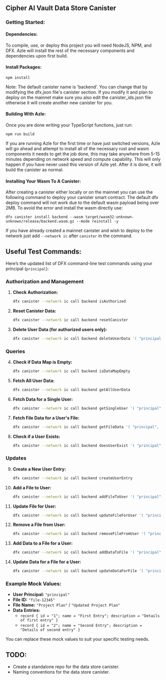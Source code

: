 ## Cipher AI Vault Data Store Canister

### Getting Started:

#### Dependencies:

To compile, use, or deploy this project you will need NodeJS, NPM, and DFX. Azle will install the rest of the necessary components and dependencies upon first build.

#### Install Packages:

```
npm install
```
Note: The default canister name is 'backend'. You can change that by modifying the dfx.json file's canister section. If you modify it and plan to deploy on the mainnet make sure you also edit the canister_ids.json file otherwise it will create another new canister for you.

#### Building With Azle:

Once you are done writing your TypeScript functions, just run:

```
npm run build
```

If you are running Azle for the first time or have just switched versions, Azle will go ahead and attempt to install all of the necessary rust and wasm components it needs to get the job done, this may take anywhere from 5-15 minutes depending on network speed and compute capability. This will only happen if you have never used this version of Azle yet. After it is done, it will build the canister as normal.

#### Installing Your Wasm To A Canister:

After creating a canister either locally or on the mainnet you can use the following command to deploy your canister smart contract. The default dfx deploy command will not work due to the default wasm payload being over 2MB. To avoid the error and install the wasm directly use:

```
dfx canister install backend --wasm target/wasm32-unknown-unknown/release/backend.wasm.gz --mode reinstall -y
```

If you have already created a mainnet canister and wish to deploy to the network just add `--network ic` after `canister` in the command.

## Useful Test Commands:

Here’s the updated list of DFX command-line test commands using your principal (`principal`):

### Authorization and Management

1. **Check Authorization:**
   ```bash
   dfx canister --network ic call backend isAuthorized
   ```

2. **Reset Canister Data:**
   ```bash
   dfx canister --network ic call backend resetCanister
   ```

3. **Delete User Data (for authorized users only):**
   ```bash
   dfx canister --network ic call backend deleteUserData '( "principal" )'
   ```

### Queries

4. **Check if Data Map is Empty:**
   ```bash
   dfx canister --network ic call backend isDataMapEmpty
   ```

5. **Fetch All User Data:**
   ```bash
   dfx canister --network ic call backend getAllUserData
   ```

6. **Fetch Data for a Single User:**
   ```bash
   dfx canister --network ic call backend getSingleUser '( "principal" )'
   ```

7. **Fetch File Data for a User's File:**
   ```bash
   dfx canister --network ic call backend getFileData '( "principal", "file-12345" )'
   ```

8. **Check if a User Exists:**
   ```bash
   dfx canister --network ic call backend doesUserExist '( "principal" )'
   ```

### Updates

9. **Create a New User Entry:**
   ```bash
   dfx canister --network ic call backend createUserEntry
   ```

10. **Add a File to User:**
    ```bash
    dfx canister --network ic call backend addFileToUser '( "principal", record { fileID = "file-12345"; fileName = "Project Plan"; fileData = vec { record { id = "1"; name = "First Entry"; description = "Details of first entry" } } } )'
    ```

11. **Update File for User:**
    ```bash
    dfx canister --network ic call backend updateFileForUser '( "principal", record { fileID = "file-12345"; fileName = "Updated Project Plan"; fileData = vec { record { id = "1"; name = "Updated Entry"; description = "Updated details" } } } )'
    ```

12. **Remove a File from User:**
    ```bash
    dfx canister --network ic call backend removeFileFromUser '( "principal", "file-12345" )'
    ```

13. **Add Data to a File for a User:**
    ```bash
    dfx canister --network ic call backend addDataToFile '( "principal", "file-12345", record { id = "2"; name = "Second Entry"; description = "Details of second entry" } )'
    ```

14. **Update Data for a File for a User:**
    ```bash
    dfx canister --network ic call backend updateDataForFile '( "principal", "file-12345", record { id = "1"; name = "Updated Entry"; description = "Updated details of first entry" } )'
    ```

### Example Mock Values:
- **User Principal:** `"principal"`
- **File ID:** `"file-12345"`
- **File Name:** `"Project Plan"` / `"Updated Project Plan"`
- **Data Entries:**
  - `record { id = "1"; name = "First Entry"; description = "Details of first entry" }`
  - `record { id = "2"; name = "Second Entry"; description = "Details of second entry" }`

You can replace these mock values to suit your specific testing needs.

## TODO:

- Create a standalone repo for the data store canister.
- Naming conventions for the data store canister.
